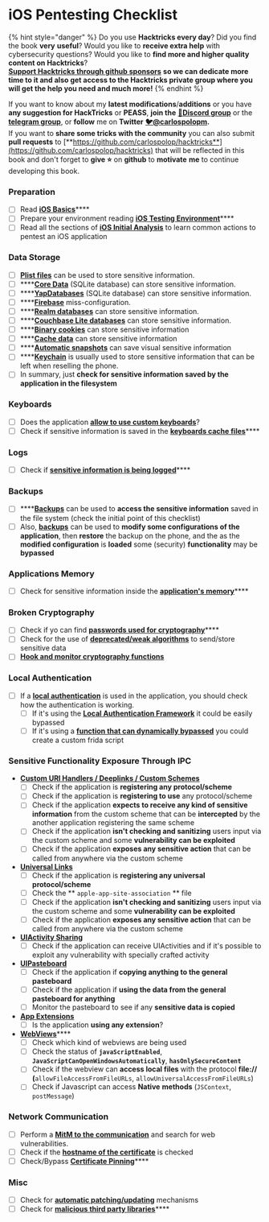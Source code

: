 # iOS Pentesting Checklist

{% hint style="danger" %}
Do you use **Hacktricks every day**? Did you find the book **very** **useful**? Would you like to **receive extra help** with cybersecurity questions? Would you like to **find more and higher quality content on Hacktricks**?\
[**Support Hacktricks through github sponsors**](https://github.com/sponsors/carlospolop) **so we can dedicate more time to it and also get access to the Hacktricks private group where you will get the help you need and much more!**
{% endhint %}

If you want to know about my **latest modifications**/**additions** or you have **any suggestion for HackTricks** or **PEASS**, **join the** [**💬**](https://emojipedia.org/speech-balloon/)[**Discord group**](https://discord.gg/hRep4RUj7f) or the [**telegram group**](https://t.me/peass), or **follow** me on **Twitter** [**🐦**](https://github.com/carlospolop/hacktricks/tree/7af18b62b3bdc423e11444677a6a73d4043511e9/\[https:/emojipedia.org/bird/README.md)[**@carlospolopm**](https://twitter.com/carlospolopm)**.**\
If you want to **share some tricks with the community** you can also submit **pull requests** to [**https://github.com/carlospolop/hacktricks**](https://github.com/carlospolop/hacktricks) that will be reflected in this book and don't forget to **give ⭐** on **github** to **motivate** **me** to continue developing this book.

### Preparation

* [ ] Read [**iOS Basics**](ios-pentesting/ios-basics.md)****
* [ ] Prepare your environment reading [**iOS Testing Environment**](ios-pentesting/ios-testing-environment.md)****
* [ ] Read all the sections of [**iOS Initial Analysis**](ios-pentesting/#initial-analysis) to learn common actions to pentest an iOS application

### Data Storage

* [ ] [**Plist files**](ios-pentesting/#plist) can be used to store sensitive information.
* [ ] ****[**Core Data**](ios-pentesting/#core-data) (SQLite database) can store sensitive information.
* [ ] ****[**YapDatabases**](ios-pentesting/#yapdatabase) (SQLite database) can store sensitive information.
* [ ] ****[**Firebase**](ios-pentesting/#firebase-real-time-databases) miss-configuration.
* [ ] ****[**Realm databases**](ios-pentesting/#realm-databases) can store sensitive information.
* [ ] ****[**Couchbase Lite databases**](ios-pentesting/#couchbase-lite-databases) can store sensitive information.
* [ ] ****[**Binary cookies**](ios-pentesting/#cookies) can store sensitive information
* [ ] ****[**Cache data**](ios-pentesting/#cache) can store sensitive information
* [ ] ****[**Automatic snapshots**](ios-pentesting/#snapshots) can save visual sensitive information
* [ ] ****[**Keychain**](ios-pentesting/#keychain) is usually used to store sensitive information that can be left when reselling the phone.
* [ ] In summary, just **check for sensitive information saved by the application in the filesystem**

### Keyboards

* [ ] Does the application [**allow to use custom keyboards**](ios-pentesting/#custom-keyboards-keyboard-cache)?
* [ ] Check if sensitive information is saved in the [**keyboards cache files**](ios-pentesting/#custom-keyboards-keyboard-cache)****

### **Logs**

* [ ] Check if [**sensitive information is being logged**](ios-pentesting/#logs)****

### Backups

* [ ] ****[**Backups**](ios-pentesting/#backups) can be used to **access the sensitive information** saved in the file system (check the initial point of this checklist)
* [ ] Also, [**backups**](ios-pentesting/#backups) can be used to **modify some configurations of the application**, then **restore** the backup on the phone, and the as the **modified configuration** is **loaded** some (security) **functionality** may be **bypassed**

### **Applications Memory**

* [ ] Check for sensitive information inside the [**application's memory**](ios-pentesting/#testing-memory-for-sensitive-data)****

### **Broken Cryptography**

* [ ] Check if yo can find [**passwords used for cryptography**](ios-pentesting/#broken-cryptography)****
* [ ] Check for the use of [**deprecated/weak algorithms**](ios-pentesting/#broken-cryptography) to send/store sensitive data
* [ ] ****[**Hook and monitor cryptography functions**](ios-pentesting/#broken-cryptography)****

### **Local Authentication**

* [ ] If a [**local authentication**](ios-pentesting/#local-authentication) is used in the application, you should check how the authentication is working.
  * [ ] If it's using the [**Local Authentication Framework**](ios-pentesting/#local-authentication-framework) it could be easily bypassed
  * [ ] If it's using a [**function that can dynamically bypassed**](ios-pentesting/#local-authentication-using-keychain) you could create a custom frida script

### Sensitive Functionality Exposure Through IPC

* ****[**Custom URI Handlers / Deeplinks / Custom Schemes**](ios-pentesting/#custom-uri-handlers-deeplinks-custom-schemes)****
  * [ ] Check if the application is **registering any protocol/scheme**
  * [ ] Check if the application is **registering to use** any protocol/scheme
  * [ ] Check if the application **expects to receive any kind of sensitive information** from the custom scheme that can be **intercepted** by the another application registering the same scheme
  * [ ] Check if the application **isn't checking and sanitizing** users input via the custom scheme and some **vulnerability can be exploited**
  * [ ] Check if the application **exposes any sensitive action** that can be called from anywhere via the custom scheme
* ****[**Universal Links**](ios-pentesting/#universal-links)****
  * [ ] Check if the application is **registering any universal protocol/scheme**
  * [ ] Check the ** `apple-app-site-association` ** file
  * [ ] Check if the application **isn't checking and sanitizing** users input via the custom scheme and some **vulnerability can be exploited**
  * [ ] Check if the application **exposes any sensitive action** that can be called from anywhere via the custom scheme
* ****[**UIActivity Sharing**](ios-pentesting/ios-uiactivity-sharing.md)****
  * [ ] Check if the application can receive UIActivities and if it's possible to exploit any vulnerability with specially crafted activity
* ****[**UIPasteboard**](ios-pentesting/ios-uipasteboard.md)****
  * [ ] Check if the application if **copying anything to the general pasteboard**
  * [ ] Check if the application if **using the data from the general pasteboard for anything**
  * [ ] Monitor the pasteboard to see if any **sensitive data is copied**
* ****[**App Extensions**](ios-pentesting/ios-app-extensions.md)****
  * [ ] Is the application **using any extension**?
* [**WebViews**](ios-pentesting/ios-webviews.md)****
  * [ ] Check which kind of webviews are being used
  * [ ] Check the status of **`javaScriptEnabled`**, **`JavaScriptCanOpenWindowsAutomatically`**, **`hasOnlySecureContent`**
  * [ ] Check if the webview can **access local files** with the protocol **file://** **(**`allowFileAccessFromFileURLs`, `allowUniversalAccessFromFileURLs`)
  * [ ] Check if Javascript can access **Native** **methods** (`JSContext`, `postMessage`)

### Network Communication

* [ ] Perform a [**MitM to the communication**](ios-pentesting/#network-communication) and search for web vulnerabilities.
* [ ] Check if the [**hostname of the certificate**](ios-pentesting/#hostname-check) is checked
* [ ] Check/Bypass [**Certificate Pinning**](ios-pentesting/#certificate-pinning)****

### **Misc**

* [ ] Check for [**automatic patching/updating**](ios-pentesting/#hot-patching-enforced-updateing) mechanisms
* [ ] Check for [**malicious third party libraries**](ios-pentesting/#third-parties)****
